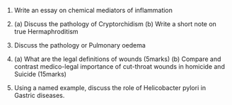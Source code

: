 1. Write an essay on chemical mediators of inflammation
2. (a) Discuss the pathology of Cryptorchidism
   (b) Write a short note on true Hermaphroditism
3. Discuss the pathology or Pulmonary oedema
4. (a) What are the legal definitions of wounds (5marks)
   (b) Compare and contrast medico-legal importance of cut-throat
   wounds in homicide and Suicide (15marks)

5. Using a named example, discuss the role of Helicobacter pylori in Gastric diseases.
